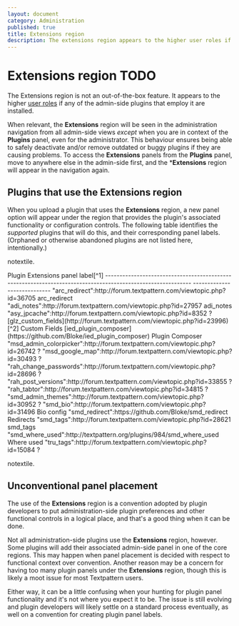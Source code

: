 ```yaml
---
layout: document
category: Administration
published: true
title: Extensions region
description: The extensions region appears to the higher user roles if any of the admin-side plugins that employ it are installed.
---
```


# Extensions region TODO

The Extensions region is not an out-of-the-box feature. It appears to the higher [user roles](http://docs.textpattern.io/administration/user-roles-and-privileges) if any of the admin-side plugins that employ it are installed.

When relevant, the **Extensions** region will be seen in the administration navigation from all admin-side views *except* when you are in context of the **Plugins** panel, even for the administrator. This behaviour ensures being able to safely deactivate and/or remove outdated or buggy plugins if they are causing problems. To access the **Extensions** panels from the **Plugins** panel, move to anywhere else in the admin-side first, and the \***Extensions** region will appear in the navigation again.

## Plugins that use the Extensions region

When you upload a plugin that uses the **Extensions** region, a new
panel option will appear under the region that provides the plugin's
associated functionality or configuration controls. The following table
identifies the *supported* plugins that will do this, and their
corresponding panel labels. (Orphaned or otherwise abandoned plugins are
not listed here, intentionally.)

notextile.

<div itemscope itemtype="http://schema.org/Table">
  Plugin                                                                                                       Extensions panel label[^1]
  ------------------------------------------------------------------------------------------------------------ ----------------------------
  "arc_redirect":http://forum.textpattern.com/viewtopic.php?id=36705                                          arc_redirect
  "adi_notes":http://forum.textpattern.com/viewtopic.php?id=27957                                             adi_notes
  "asy_jpcache":http://forum.textpattern.com/viewtopic.php?id=8352                                            ?
  [glz_custom_fields](http://forum.textpattern.com/viewtopic.php?id=23996)[^2]                               Custom Fields
  [ied_plugin_composer](https://github.com/Bloke/ied_plugin_composer)                                        Plugin Composer
  "msd_admin_colorpicker":http://forum.textpattern.com/viewtopic.php?id=26742                                ?
  "msd_google_map":http://forum.textpattern.com/viewtopic.php?id=30493                                       ?
  "rah_change_passwords":http://forum.textpattern.com/viewtopic.php?id=28696                                 ?
  "rah_post_versions":http://forum.textpattern.com/viewtopic.php?id=33855                                    ?
  "rah_tabtor":http://forum.textpattern.com/viewtopic.php?id=34815                                            ?
  "smd_admin_themes":http://forum.textpattern.com/viewtopic.php?id=30952                                     ?
  "smd_bio":http://forum.textpattern.com/viewtopic.php?id=31496                                               Bio config
  "smd_redirect":https://github.com/Bloke/smd_redirect                                                       Redirects
  "smd_tags":http://forum.textpattern.com/viewtopic.php?id=28621                                              smd_tags
  "smd_where_used":http://textpattern.org/plugins/984/smd_where_used                                       Where used
  "tru_tags":http://forum.textpattern.com/viewtopic.php?id=15084                                              ?

notextile.

</div>

## Unconventional panel placement

The use of the **Extensions** region is a convention adopted by plugin
developers to put administration-side plugin preferences and other
functional controls in a logical place, and that's a good thing when it
can be done.

Not all administration-side plugins use the **Extensions** region,
however. Some plugins will add their associated admin-side panel in one
of the core regions. This may happen when panel placement is decided
with respect to functional context over convention. Another reason may
be a concern for having too many plugin panels under the **Extensions**
region, though this is likely a moot issue for most Textpattern users.

Either way, it can be a little confusing when your hunting for plugin
panel functionality and it's not where you expect it to be. The issue is
still evolving and plugin developers will likely settle on a standard
process eventually, as well on a convention for creating plugin panel
labels.

[^1]: \[todo:note about UI element guidelines\]

[^2]: This plugin provides functionality that may arrive in core by
    Textpattern version 4.6 or the version after.
